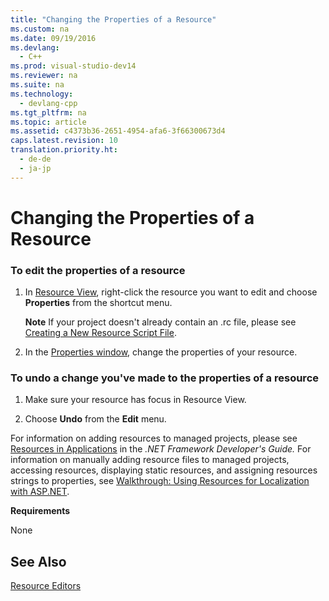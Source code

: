 ```yaml
---
title: "Changing the Properties of a Resource"
ms.custom: na
ms.date: 09/19/2016
ms.devlang: 
  - C++
ms.prod: visual-studio-dev14
ms.reviewer: na
ms.suite: na
ms.technology: 
  - devlang-cpp
ms.tgt_pltfrm: na
ms.topic: article
ms.assetid: c4373b36-2651-4954-afa6-3f66300673d4
caps.latest.revision: 10
translation.priority.ht: 
  - de-de
  - ja-jp
---
```

# Changing the Properties of a Resource
### To edit the properties of a resource  
  
1.  In [Resource View](../vs140/Resource-View-Window.md), right-click the resource you want to edit and choose **Properties** from the shortcut menu.  
  
     **Note** If your project doesn't already contain an .rc file, please see [Creating a New Resource Script File](../vs140/How-to--Create-a-Resource-Script-File.md).  
  
2.  In the [Properties window](../vs140/Properties-Window.md), change the properties of your resource.  
  
### To undo a change you've made to the properties of a resource  
  
1.  Make sure your resource has focus in Resource View.  
  
2.  Choose **Undo** from the **Edit** menu.  
  
 For information on adding resources to managed projects, please see [Resources in Applications](assetId:///8ad495d4-2941-40cf-bf64-e82e85825890) in the *.NET Framework Developer's Guide.* For information on manually adding resource files to managed projects, accessing resources, displaying static resources, and assigning resources strings to properties, see [Walkthrough: Using Resources for Localization with ASP.NET](assetId:///bb4e5b44-e2b0-48ab-bbe9-609fb33900b6).  
  
 **Requirements**  
  
 None  
  
## See Also  
 [Resource Editors](../vs140/Resource-Editors.md)